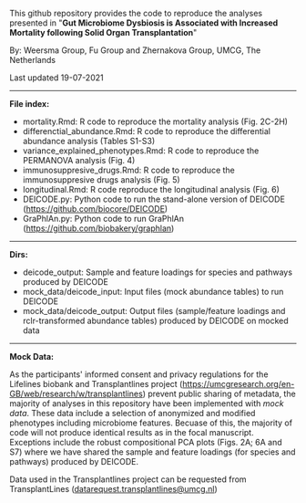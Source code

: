 This github repository provides the code to reproduce the analyses presented in "**Gut Microbiome Dysbiosis is Associated with Increased Mortality following Solid Organ Transplantation**"

By: Weersma Group, Fu Group and Zhernakova Group, UMCG, The Netherlands

Last updated 19-07-2021

----------------------------------------------------------------------------------------------------------------------
**File index:**
* mortality.Rmd: R code to reproduce the mortality analysis (Fig. 2C-2H) 
* differenctial_abundance.Rmd: R code to reproduce the differential abundance analysis (Tables S1-S3)
* variance_explained_phenotypes.Rmd: R code to reproduce the PERMANOVA analysis (Fig. 4)
* immunosuppresive_drugs.Rmd: R code to reproduce the immunosuppresive drugs analysis (Fig. 5)
* longitudinal.Rmd: R code reproduce the longitudinal analysis (Fig. 6)
* DEICODE.py: Python code to run the stand-alone version of DEICODE (https://github.com/biocore/DEICODE)
* GraPhlAn.py: Python code to run GraPhlAn (https://github.com/biobakery/graphlan) 

----------------------------------------------------------------------------------------------------------------------
**Dirs:**
* deicode_output: Sample and feature loadings for species and pathways produced by DEICODE 
* mock_data/deicode_input: Input files (mock abundance tables) to run DEICODE
* mock_data/deicode_output: Output files (sample/feature loadings and rclr-transformed abundance tables) produced by DEICODE on mocked data

----------------------------------------------------------------------------------------------------------------------
**Mock Data:**

As the participants' informed consent and privacy regulations for the Lifelines biobank and Transplantlines project (https://umcgresearch.org/en-GB/web/research/w/transplantlines) prevent public sharing of metadata, the majority of analyses in this repository have been implemented with *mock data*. These data include a selection of anonymized and modified phenotypes including microbiome features. Becuase of this, the majority of code will not produce identical results as in the focal manuscript. Exceptions include the robust compositional PCA plots (Figs. 2A; 6A and S7) where we have shared the sample and feature loadings (for species and pathways) produced by DEICODE.     

Data used in the Transplantlines project can be requested from TransplantLines (datarequest.transplantlines@umcg.nl)
